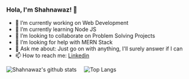 ### Hola, I'm Shahnawaz! 👋

- 🔭 I’m currently working on Web Development
- 🌱 I’m currently learning Node JS
- 👯 I’m looking to collaborate on Problem Solving Projects
- 🤔 I’m looking for help with MERN Stack
- 💬 Ask me about: Just go on with anything, I'll surely answer if I can
- 📫 How to reach me: [Linkedin](https://www.linkedin.com/in/yoursshahnawaz/)

![Shahnawaz's github stats](https://github-readme-stats.vercel.app/api?username=yoursshahnawaz&count_private=true&show_icons=true&theme=tokyonight&hide=stars) &nbsp;&nbsp;&nbsp;
![Top Langs](https://github-readme-stats.vercel.app/api/top-langs/?username=yoursshahnawaz&layout=compact)

